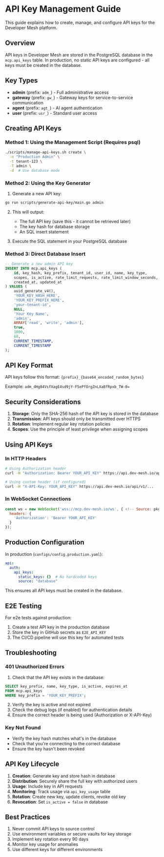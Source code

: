 <!-- SOURCE VERIFICATION
Last Verified: 2025-08-11 14:27:11
Verification Script: update-docs-parallel.sh
Batch: ad
-->

# API Key Management Guide

This guide explains how to create, manage, and configure API keys for the Developer Mesh platform.

## Overview

API keys in Developer Mesh are stored in the PostgreSQL database in the `mcp.api_keys` table. In production, no static API keys are configured - all keys must be created in the database.

## Key Types

- **admin** (prefix: `adm_`) - Full administrative access
- **gateway** (prefix: `gw_`) - Gateway keys for service-to-service communication
- **agent** (prefix: `agt_`) - AI agent authentication
- **user** (prefix: `usr_`) - Standard user access

## Creating API Keys

### Method 1: Using the Management Script (Requires psql)

```bash
./scripts/manage-api-keys.sh create \
  -n "Production Admin" \
  -t tenant-123 \
  -T admin \
  -d  # Use database mode
```

### Method 2: Using the Key Generator

1. Generate a new API key:
```bash
go run scripts/generate-api-key/main.go admin
```

2. This will output:
   - The full API key (save this - it cannot be retrieved later)
   - The key hash for database storage
   - An SQL insert statement

3. Execute the SQL statement in your PostgreSQL database

### Method 3: Direct Database Insert

```sql
-- Generate a new admin API key
INSERT INTO mcp.api_keys (
    id, key_hash, key_prefix, tenant_id, user_id, name, key_type,
    scopes, is_active, rate_limit_requests, rate_limit_window_seconds,
    created_at, updated_at
) VALUES (
    uuid_generate_v4(), 
    'YOUR_KEY_HASH_HERE', 
    'YOUR_KEY_PREFIX_HERE', 
    'your-tenant-id', 
    NULL, 
    'Your Key Name', 
    'admin',
    ARRAY['read', 'write', 'admin'], 
    true, 
    1000, 
    60,
    CURRENT_TIMESTAMP, 
    CURRENT_TIMESTAMP
);
```

## API Key Format

API keys follow this format: `{prefix}_{base64_encoded_random_bytes}`

Example: `adm_dHg84VsfXagE4sd9jY-F5ePfOrgZnLXaBfRpxb_TW-0=`

## Security Considerations

1. **Storage**: Only the SHA-256 hash of the API key is stored in the database
2. **Transmission**: API keys should only be transmitted over HTTPS
3. **Rotation**: Implement regular key rotation policies
4. **Scopes**: Use the principle of least privilege when assigning scopes

## Using API Keys

### In HTTP Headers

```bash
# Using Authorization header
curl -H "Authorization: Bearer YOUR_API_KEY" https://api.dev-mesh.io/api/v1/...

# Using custom header (if configured)
curl -H "X-API-Key: YOUR_API_KEY" https://api.dev-mesh.io/api/v1/...
```

### In WebSocket Connections <!-- Source: pkg/models/websocket/binary.go -->

```javascript
const ws = new WebSocket('wss://mcp.dev-mesh.io/ws', { <!-- Source: pkg/models/websocket/binary.go -->
  headers: {
    'Authorization': 'Bearer YOUR_API_KEY'
  }
});
```

## Production Configuration

In production (`configs/config.production.yaml`):
```yaml
api:
  auth:
    api_keys:
      static_keys: {}  # No hardcoded keys
      source: "database"
```

This ensures all API keys must be created in the database.

## E2E Testing

For e2e tests against production:
1. Create a test API key in the production database
2. Store the key in GitHub secrets as `E2E_API_KEY`
3. The CI/CD pipeline will use this key for automated tests

## Troubleshooting

### 401 Unauthorized Errors

1. Check that the API key exists in the database:
```sql
SELECT key_prefix, name, key_type, is_active, expires_at 
FROM mcp.api_keys 
WHERE key_prefix = 'YOUR_KEY_PREFIX';
```

2. Verify the key is active and not expired
3. Check the debug logs (if enabled) for authentication details
4. Ensure the correct header is being used (Authorization or X-API-Key)

### Key Not Found

- Verify the key hash matches what's in the database
- Check that you're connecting to the correct database
- Ensure the key hasn't been revoked

## API Key Lifecycle

1. **Creation**: Generate key and store hash in database
2. **Distribution**: Securely share the full key with authorized users
3. **Usage**: Include key in API requests
4. **Monitoring**: Track usage via `api_key_usage` table
5. **Rotation**: Create new key, update clients, revoke old key
6. **Revocation**: Set `is_active = false` in database

## Best Practices

1. Never commit API keys to source control
2. Use environment variables or secure vaults for key storage
3. Implement key rotation every 90 days
4. Monitor key usage for anomalies
5. Use different keys for different environments
